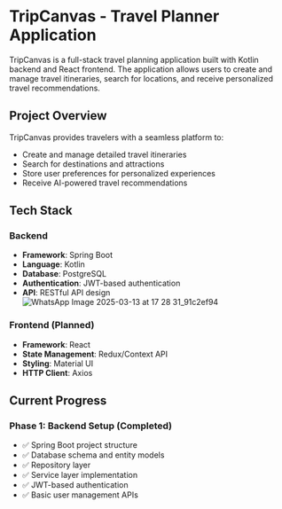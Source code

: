# TripCanvas - Travel Planner Application

TripCanvas is a full-stack travel planning application built with Kotlin backend and React frontend. The application allows users to create and manage travel itineraries, search for locations, and receive personalized travel recommendations.

## Project Overview

TripCanvas provides travelers with a seamless platform to:
- Create and manage detailed travel itineraries
- Search for destinations and attractions
- Store user preferences for personalized experiences
- Receive AI-powered travel recommendations

## Tech Stack

### Backend
- **Framework**: Spring Boot 
- **Language**: Kotlin
- **Database**: PostgreSQL
- **Authentication**: JWT-based authentication
- **API**: RESTful API design
![WhatsApp Image 2025-03-13 at 17 28 31_91c2ef94](https://github.com/user-attachments/assets/5912ccfb-5a04-4e04-a30a-7fbe98d6a0ea)

### Frontend (Planned)
- **Framework**: React
- **State Management**: Redux/Context API
- **Styling**: Material UI
- **HTTP Client**: Axios

## Current Progress

### Phase 1: Backend Setup (Completed)
- ✅ Spring Boot project structure
- ✅ Database schema and entity models
- ✅ Repository layer
- ✅ Service layer implementation
- ✅ JWT-based authentication
- ✅ Basic user management APIs

